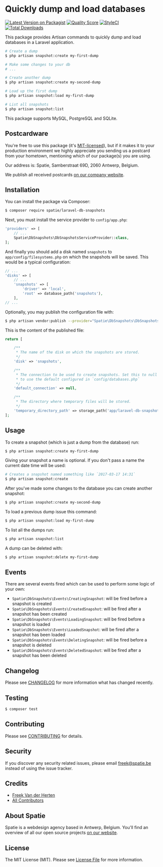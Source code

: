 # Quickly dump and load databases

[![Latest Version on Packagist](https://img.shields.io/packagist/v/spatie/laravel-db-snapshots.svg?style=flat-square)](https://packagist.org/packages/spatie/laravel-db-snapshots)
[![Quality Score](https://img.shields.io/scrutinizer/g/spatie/laravel-db-snapshots.svg?style=flat-square)](https://scrutinizer-ci.com/g/spatie/laravel-db-snapshots)
[![StyleCI](https://styleci.io/repos/85295298/shield?branch=master)](https://styleci.io/repos/85295298)
[![Total Downloads](https://img.shields.io/packagist/dt/spatie/laravel-db-snapshots.svg?style=flat-square)](https://packagist.org/packages/spatie/laravel-db-snapshots)

This package provides Artisan commands to quickly dump and load databases in a Laravel application.

```bash
# Create a dump
$ php artisan snapshot:create my-first-dump

# Make some changes to your db
# ...

# Create another dump
$ php artisan snapshot:create my-second-dump

# Load up the first dump
$ php artisan snapshot:load my-first-dump

# List all snapshots
$ php artisan snapshot:list
```

This package supports MySQL, PostgreSQL and SQLite.

## Postcardware

You're free to use this package (it's [MIT-licensed](LICENSE.md)), but if it makes it to your production environment we highly appreciate you sending us a postcard from your hometown, mentioning which of our package(s) you are using.

Our address is: Spatie, Samberstraat 69D, 2060 Antwerp, Belgium.

We publish all received postcards [on our company website](https://spatie.be/en/opensource/postcards).

## Installation

You can install the package via Composer:

``` bash
$ composer require spatie/laravel-db-snapshots
```

Next, you must install the service provider to `config/app.php`:

```php
'providers' => [
    // ...
    Spatie\DbSnapshots\DbSnapshotsServiceProvider::class,
];
```

And finally you should add a disk named `snapshots` to `app/config/filesystems.php` on which the snapshots will be saved. This would be a typical configuration:

```php
// ...
'disks' => [
    // ...
    'snapshots' => [
        'driver' => 'local',
        'root' => database_path('snapshots'),
    ],
// ...    
```

Optionally, you may publish the configuration file with:

```bash
$ php artisan vendor:publish --provider="Spatie\DbSnapshots\DbSnapshotsServiceProvider" --tag="config"
```

This is the content of the published file:

```php
return [

    /**
     * The name of the disk on which the snapshots are stored.
     */
    'disk' => 'snapshots',

    /**
     * The connection to be used to create snapshots. Set this to null
     * to use the default configured in `config/databases.php`
     */
    'default_connection' => null,

    /**
     * The directory where temporary files will be stored.
     */
    'temporary_directory_path' => storage_path('app/laravel-db-snapshots/temp'),
];
```

## Usage

To create a snapshot (which is just a dump from the database) run:

```bash
$ php artisan snapshot:create my-first-dump
```

Giving your snapshot a name is optional. If you don't pass a name the current date time will be used:

```bash
# Creates a snapshot named something like `2017-03-17 14:31`
$ php artisan snapshot:create
```

After you've made some changes to the database you can create another snapshot:

```bash
$ php artisan snapshot:create my-second-dump
```

To load a previous dump issue this command:

```bash
$ php artisan snapshot:load my-first-dump
```

To list all the dumps run:

```bash
$ php artisan snapshot:list
```

A dump can be deleted with:

```bash
$ php artisan snapshot:delete my-first-dump
```

## Events

There are several events fired which can be used to perform some logic of your own:

- `Spatie\DbSnapshots\Events\CreatingSnapshot`: will be fired before a snapshot is created
- `Spatie\DbSnapshots\Events\CreatedSnapshot`: will be fired after a snapshot has been created
- `Spatie\DbSnapshots\Events\LoadingSnapshot`: will be fired before a snapshot is loaded
- `Spatie\DbSnapshots\Events\LoadedSnapshot`: will be fired after a snapshot has been loaded
- `Spatie\DbSnapshots\Events\DeletingSnapshot`: will be fired before a snapshot is deleted
- `Spatie\DbSnapshots\Events\DeletedSnapshot`: will be fired after a snapshot has been deleted

## Changelog

Please see [CHANGELOG](CHANGELOG.md) for more information what has changed recently.

## Testing

``` bash
$ composer test
```

## Contributing

Please see [CONTRIBUTING](CONTRIBUTING.md) for details.

## Security

If you discover any security related issues, please email freek@spatie.be instead of using the issue tracker.

## Credits

- [Freek Van der Herten](https://github.com/freekmurze)
- [All Contributors](../../contributors)

## About Spatie

Spatie is a webdesign agency based in Antwerp, Belgium. You'll find an overview of all our open source projects [on our website](https://spatie.be/opensource).

## License

The MIT License (MIT). Please see [License File](LICENSE.md) for more information.
